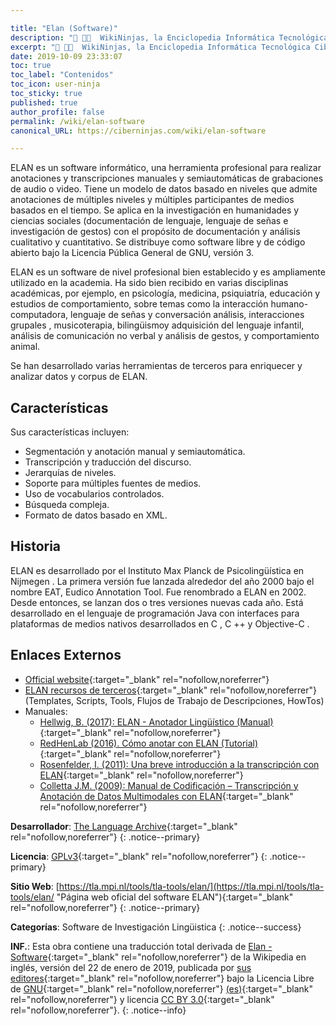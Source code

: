 ```yaml
---

title: "Elan (Software)"
description: "📖 👨‍💻  WikiNinjas, la Enciclopedia Informática Tecnológica Ciberninjas: Elan, es un software informático para realizar anotaciones y transcripciones manuales y semiautomáticas de grabaciones de audio o video."
excerpt: "📖 👨‍💻  WikiNinjas, la Enciclopedia Informática Tecnológica Ciberninjas: Elan, es un software informático para realizar anotaciones y transcripciones manuales y semiautomáticas de grabaciones de audio o video."
date: 2019-10-09 23:33:07
toc: true
toc_label: "Contenidos"
toc_icon: user-ninja
toc_sticky: true
published: true
author_profile: false
permalink: /wiki/elan-software
canonical_URL: https://ciberninjas.com/wiki/elan-software

---
```


ELAN es un software informático, una herramienta profesional para realizar anotaciones y transcripciones manuales y semiautomáticas de grabaciones de audio o video. Tiene un modelo de datos basado en niveles que admite anotaciones de múltiples niveles y múltiples participantes de medios basados en el tiempo. Se aplica en la investigación en humanidades y ciencias sociales (documentación de lenguaje, lenguaje de señas e investigación de gestos) con el propósito de documentación y análisis cualitativo y cuantitativo. Se distribuye como software libre y de código abierto bajo la Licencia Pública General de GNU, versión 3.

ELAN es un software de nivel profesional bien establecido y es ampliamente utilizado en la academia. Ha sido bien recibido en varias disciplinas académicas, por ejemplo, en psicología, medicina, psiquiatría, educación y estudios de comportamiento, sobre temas como la interacción humano-computadora, lenguaje de señas y conversación análisis, interacciones grupales , musicoterapia, bilingüismoy adquisición del lenguaje infantil, análisis de comunicación no verbal y análisis de gestos, y comportamiento animal.

Se han desarrollado varias herramientas de terceros para enriquecer y analizar datos y corpus de ELAN.

## Características

Sus características incluyen:

- Segmentación y anotación manual y semiautomática.
- Transcripción y traducción del discurso.
- Jerarquías de niveles.
- Soporte para múltiples fuentes de medios.
- Uso de vocabularios controlados.
- Búsqueda compleja.
- Formato de datos basado en XML.


## Historia

ELAN es desarrollado por el Instituto Max Planck de Psicolingüística en Nijmegen . La primera versión fue lanzada alrededor del año 2000 bajo el nombre EAT, Eudico Annotation Tool. Fue renombrado a ELAN en 2002. Desde entonces, se lanzan dos o tres versiones nuevas cada año. Está desarrollado en el lenguaje de programación Java con interfaces para plataformas de medios nativos desarrollados en C , C ++ y Objective-C .

## Enlaces Externos

- [Official website](https://kutt.it/software-elan-web){:target="_blank" rel="nofollow,noreferrer"}
- [ELAN recursos de terceros](https://kutt.it/software-elan-recursos-terceros){:target="_blank" rel="nofollow,noreferrer"} (Templates, Scripts, Tools, Flujos de Trabajo de Descripciones, HowTos)
- Manuales:
	- [Hellwig, B. (2017): ELAN - Anotador Lingüístico (Manual)](http://www.mpi.nl/corpus/manuals/manual-elan.pdf){:target="_blank" rel="nofollow,noreferrer"}
	- [RedHenLab (2016). Cómo anotar con ELAN (Tutorial)](http://www.redhenlab.org/home/tutorials-and-educational-resources/-how-to-annotate-with-elan){:target="_blank" rel="nofollow,noreferrer"}
	- [Rosenfelder, I. (2011): Una breve introducción a la transcripción con ELAN](http://fave.ling.upenn.edu/downloads/ELAN_Introduction.pdf){:target="_blank" rel="nofollow,noreferrer"}
	- [Colletta J.M. (2009): Manual de Codificación – Transcripción y Anotación de Datos Multimodales con ELAN](http://lidilem.u-grenoble3.fr/IMG/pdf/anrmultimodalityresearch-codingmanual.pdf){:target="_blank" rel="nofollow,noreferrer"}

**Desarrollador**: [The Language Archive](https://tla.mpi.nl/ "Página web oficial del software ELAN"){:target="_blank" rel="nofollow,noreferrer"}
{: .notice--primary}

**Licencia**: [GPLv3](https://es.wikipedia.org/wiki/GNU_General_Public_License#Versi%C3%B3n_3){:target="_blank" rel="nofollow,noreferrer"}
{: .notice--primary}

**Sitio Web**: [https://tla.mpi.nl/tools/tla-tools/elan/](https://tla.mpi.nl/tools/tla-tools/elan/ "Página web oficial del software ELAN"){:target="_blank" rel="nofollow,noreferrer"}
{: .notice--primary}

<!-- POR TRADUCIR: https://en.wikipedia.org/wiki/ALGOL_68 -->
**Categorías**: Software de Investigación Lingüistica
{: .notice--success}

**INF.**: Esta obra contiene una traducción total derivada de [Elan - Software](https://en.wikipedia.org/wiki/ELAN_software){:target="_blank" rel="nofollow,noreferrer"} de la Wikipedia en inglés, versión del 22 de enero de 2019, publicada por [sus editores](https://en.wikipedia.org/w/index.php?title=ELAN_software&action=history){:target="_blank" rel="nofollow,noreferrer"} bajo la Licencia Libre de [GNU](http://www.gnu.org/licenses/licenses.html#GPL){:target="_blank" rel="nofollow,noreferrer"} [(es)](https://es.wikipedia.org/wiki/Wikipedia:Traducci%C3%B3n_no_oficial_de_la_Licencia_de_documentaci%C3%B3n_libre_de_GNU){:target="_blank" rel="nofollow,noreferrer"} y licencia [CC BY 3.0](https://creativecommons.org/licenses/by-sa/3.0/deed.es){:target="_blank" rel="nofollow,noreferrer"}.
{: .notice--info}